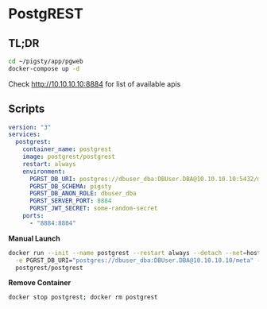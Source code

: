 # PostgREST


## TL;DR
```bash
cd ~/pigsty/app/pgweb
docker-compose up -d
```

Check http://10.10.10.10:8884 for list of available apis


## Scripts

```yaml
version: "3"
services:
  postgrest:
    container_name: postgrest
    image: postgrest/postgrest
    restart: always
    environment:
      PGRST_DB_URI: postgres://dbuser_dba:DBUser.DBA@10.10.10.10:5432/meta
      PGRST_DB_SCHEMA: pigsty
      PGRST_DB_ANON_ROLE: dbuser_dba
      PGRST_SERVER_PORT: 8884
      PGRST_JWT_SECRET: some-random-secret
    ports:
      - "8884:8884"
```

**Manual Launch**

```bash
docker run --init --name postgrest --restart always --detach --net=host -p 8082:8082 \
  -e PGRST_DB_URI="postgres://dbuser_dba:DBUser.DBA@10.10.10.10/meta" -e PGRST_DB_SCHEMA="pigsty" -e PGRST_DB_ANON_ROLE="dbuser_dba" -e PGRST_SERVER_PORT=8082 -e PGRST_JWT_SECRET=haha \
  postgrest/postgrest
```

**Remove Container**

```bash
docker stop postgrest; docker rm postgrest
```

